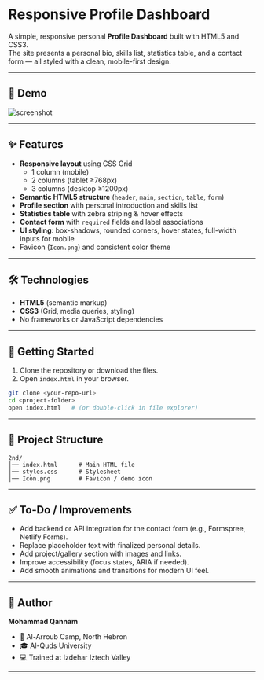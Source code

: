 # Responsive Profile Dashboard

A simple, responsive personal **Profile Dashboard** built with HTML5 and CSS3.  
The site presents a personal bio, skills list, statistics table, and a contact form — all styled with a clean, mobile-first design.

---

## 📸 Demo
![screenshot](Icon.png) <!-- Replace with an actual screenshot if available -->

---

## ✨ Features
- **Responsive layout** using CSS Grid
  - 1 column (mobile)
  - 2 columns (tablet ≥768px)
  - 3 columns (desktop ≥1200px)
- **Semantic HTML5 structure** (`header`, `main`, `section`, `table`, `form`)  
- **Profile section** with personal introduction and skills list  
- **Statistics table** with zebra striping & hover effects  
- **Contact form** with `required` fields and label associations  
- **UI styling**: box-shadows, rounded corners, hover states, full-width inputs for mobile  
- Favicon (`Icon.png`) and consistent color theme

---

## 🛠️ Technologies
- **HTML5** (semantic markup)  
- **CSS3** (Grid, media queries, styling)  
- No frameworks or JavaScript dependencies  

---

## 🚀 Getting Started
1. Clone the repository or download the files.  
2. Open `index.html` in your browser.  

```bash
git clone <your-repo-url>
cd <project-folder>
open index.html   # (or double-click in file explorer)
````

---

## 📂 Project Structure

```
2nd/
│── index.html      # Main HTML file
│── styles.css      # Stylesheet
│── Icon.png        # Favicon / demo icon
```

---

## ✅ To-Do / Improvements

* Add backend or API integration for the contact form (e.g., Formspree, Netlify Forms).
* Replace placeholder text with finalized personal details.
* Add project/gallery section with images and links.
* Improve accessibility (focus states, ARIA if needed).
* Add smooth animations and transitions for modern UI feel.

---

## 👤 Author

**Mohammad Qannam**

* 📍 Al-Arroub Camp, North Hebron
* 🎓 Al-Quds University
* 💻 Trained at Izdehar Iztech Valley

---
